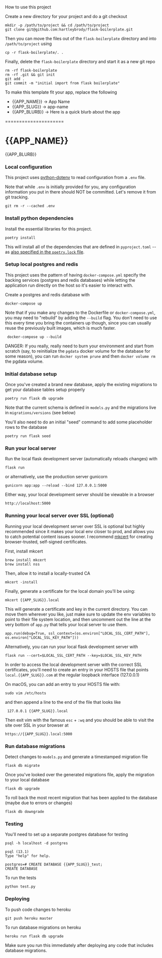 How to use this project

Create a new directory for your project and do a git checkout

    mkdir -p /path/to/project && cd /path/to/project
    git clone git@github.com:hartleybrody/flask-boilerplate.git

Then you can move the files out of the `flask-boilerplate` directory and into `/path/to/project` using

    cp -r flask-boilerplate/. .

Finally, delete the `flask-boilerplate` directory and start it as a new git repo

    rm -rf flask-boilerplate
    rm -rf .git && git init
    git add .
    git commit -m "initial import from flask boilerplate"

To make this template fit your app, replace the following

 * {{APP_NAME}} -> App Name
 * {{APP_SLUG}} -> app-name
 * {{APP_BLURB}} -> Here is a quick blurb about the app

=====================

# {{APP_NAME}}
{{APP_BLURB}}

### Local configuration
This project uses [python-dotenv](https://github.com/theskumar/python-dotenv) to read configuration from a `.env` file.

Note that while `.env` is initially provided for you, any configuration information you put in there should NOT be committed. Let's remove it from git tracking.

    git rm -r --cached .env

### Install python dependencies
Install the essential libraries for this project.

    poetry install

This will install all of the dependencies that are defined in `pyproject.toml` -- as [also specified in the `poetry.lock` file](https://python-poetry.org/docs/basic-usage/#commit-your-poetrylock-file-to-version-control).

### Setup local postgres and redis
This project uses the pattern of having `docker-compose.yml` specify the backing services (postgres and redis databases) while letting the application run directly on the host so it's easier to interact with.

Create a postgres and redis database with

    docker-compose up

Note that if you make any changes to the Dockerfile or `docker-compose.yml`, you may need to "rebuild" by adding the `--build` flag. You don't need to use this every time you bring the containers up though, since you can usually reuse the previously built images, which is much faster.

     docker-compose up --build

DANGER: If you really, really need to burn your environment and start from scratch (say, to reinitialize the `pgdata` docker volume for the database for some reason), you can run `docker system prune` and then `docker volume rm` the pgdata volume.


### Initial database setup
Once you've created a brand new database, apply the existing migrations to get your database tables setup properly

    poetry run flask db upgrade

Note that the current schema is defined in `models.py` and the migrations live in `migrations/versions` (see below)

You'll also need to do an initial "seed" command to add some placeholder rows to the database

    poetry run flask seed

### Run your local server
Run the local flask development server (automatically reloads changes) with

    flask run

or alternatively, use the production server gunicorn

    gunicorn app:app --reload --bind 127.0.0.1:5000

Either way, your local development server should be viewable in a browser

    http://localhost:5000

### Running your local server over SSL (optional)
Running your local development server over SSL is optional but highly recommended since it makes your local env closer to prod, and allows you to catch potential content issues sooner. I recommend [mkcert](https://blog.filippo.io/mkcert-valid-https-certificates-for-localhost/) for creating browser-trusted, self-signed certificates.

First, install mkcert

    brew install mkcert
    brew install nss

Then, allow it to install a locally-trusted CA

    mkcert -install

Finally, generate a certificate for the local domain you'll be using:

    mkcert {{APP_SLUG}}.local

This will generate a certificate and key in the current directory. You can move them wherever you like, just make sure to update the env variables to point to their file system location, and then uncomment out the line at the very bottom of `app.py` that tells your local server to use them.

    app.run(debug=True, ssl_context=(os.environ["LOCAL_SSL_CERT_PATH"], os.environ["LOCAL_SSL_KEY_PATH"]))

Alternatively, you can run your local flask development server with

    flask run --cert=$LOCAL_SSL_CERT_PATH --key=$LOCAL_SSL_KEY_PATH

In order to access the local development server with the correct SSL certificates, you'll need to create an entry in your HOSTS file that points `local.{{APP_SLUG}}.com` at the regular loopback interface (127.0.0.1)

On macOS, you can add an entry to your HOSTS file with:

    sudo vim /etc/hosts

and then append a line to the end of the file that looks like

     127.0.0.1 {{APP_SLUG}}.local

Then exit vim with the famous `esc` + `:wq` and you should be able to visit the site over SSL in your browser at

    https://{{APP_SLUG}}.local:5000


### Run database migrations
Detect changes to `models.py` and generate a timestamped migration file

    flask db migrate

Once you've looked over the generated migrations file, apply the migration to your local database

    flask db upgrade

To roll back the most recent migration that has been applied to the database (maybe due to errors or changes)

    flask db downgrade

### Testing
You'll need to set up a separate postgres database for testing

    psql -h localhost -d postgres

    psql (13.1)
    Type "help" for help.

    postgres=# CREATE DATABASE {{APP_SLUG}}_test;
    CREATE DATABASE

To run the tests

    python test.py


### Deploying
To push code changes to heroku

    git push heroku master

To run database migrations on heroku

    heroku run flask db upgrade

Make sure you run this immediately after deploying any code that includes database migrations.